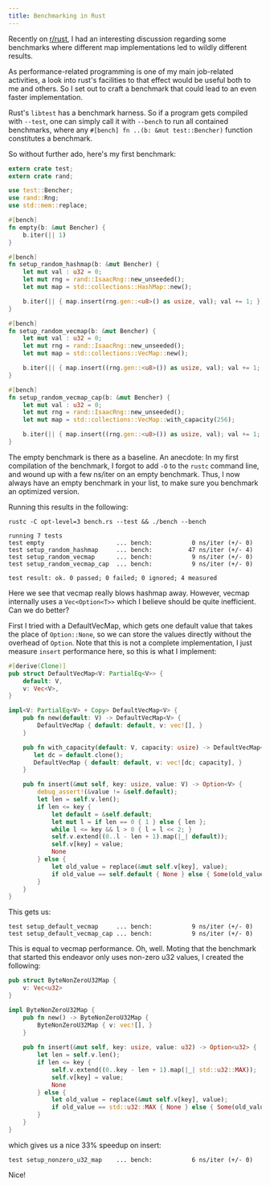 ```yaml
---
title: Benchmarking in Rust
---
```


Recently on [r/rust](https://www.reddit.com/r/rust), I had an interesting 
discussion regarding some benchmarks where different map implementations led to 
wildly different results. 

As performance-related programming is one of my main job-related activities, a
look into rust's facilities to that effect would be useful both to me and 
others. So I set out to craft a benchmark that could lead to an even faster
implementation.

Rust's `libtest` has a benchmark harness. So if a program gets compiled with
`--test`, one can simply call it with `--bench` to run all contained 
benchmarks, where any `#[bench] fn ..(b: &mut test::Bencher)` function 
constitutes a benchmark.

So without further ado, here's my first benchmark:

```rust
extern crate test;
extern crate rand;

use test::Bencher;
use rand::Rng;
use std::mem::replace;

#[bench]
fn empty(b: &mut Bencher) {
    b.iter(|| 1)
}

#[bench]
fn setup_random_hashmap(b: &mut Bencher) {
    let mut val : u32 = 0;
    let mut rng = rand::IsaacRng::new_unseeded();
    let mut map = std::collections::HashMap::new();

    b.iter(|| { map.insert(rng.gen::<u8>() as usize, val); val += 1; })
}

#[bench]
fn setup_random_vecmap(b: &mut Bencher) {
    let mut val : u32 = 0;
    let mut rng = rand::IsaacRng::new_unseeded();
    let mut map = std::collections::VecMap::new();

    b.iter(|| { map.insert((rng.gen::<u8>()) as usize, val); val += 1; })
}

#[bench]
fn setup_random_vecmap_cap(b: &mut Bencher) {
    let mut val : u32 = 0;
    let mut rng = rand::IsaacRng::new_unseeded();
    let mut map = std::collections::VecMap::with_capacity(256);

    b.iter(|| { map.insert((rng.gen::<u8>()) as usize, val); val += 1; })
}
```

The empty benchmark is there as a baseline. An anecdote: In my first 
compilation of the benchmark, I forgot to add `-O` to the `rustc` command line, 
and wound up with a few ns/iter on an empty benchmark. Thus, I now always have 
an empty benchmark in your list, to make sure you benchmark an optimized 
version.

Running this results in the following:

```
rustc -C opt-level=3 bench.rs --test && ./bench --bench

running 7 tests
test empty                    ... bench:           0 ns/iter (+/- 0)
test setup_random_hashmap     ... bench:          47 ns/iter (+/- 4)
test setup_random_vecmap      ... bench:           9 ns/iter (+/- 0)
test setup_random_vecmap_cap  ... bench:           9 ns/iter (+/- 0)

test result: ok. 0 passed; 0 failed; 0 ignored; 4 measured

```

Here we see that vecmap really blows hashmap away. However, vecmap internally
uses a `Vec<Option<T>>` which I believe should be quite inefficient. Can we do
better?

First I tried with a DefaultVecMap, which gets one default value that takes the 
place of `Option::None`, so we can store the values directly without the 
overhead of `Option`. Note that this is not a complete implementation, I just
measure `insert` performance here, so this is what I implement:

```rust
#[derive(Clone)]
pub struct DefaultVecMap<V: PartialEq<V>> {
	default: V,
    v: Vec<V>,
}

impl<V: PartialEq<V> + Copy> DefaultVecMap<V> {
	pub fn new(default: V) -> DefaultVecMap<V> {
		DefaultVecMap { default: default, v: vec![], }
	}

	pub fn with_capacity(default: V, capacity: usize) -> DefaultVecMap<V> {
       let dc = default.clone();
       DefaultVecMap { default: default, v: vec![dc; capacity], }
    }

	pub fn insert(&mut self, key: usize, value: V) -> Option<V> {
		debug_assert!(&value != &self.default);
		let len = self.v.len();
		if len <= key {
			let default = &self.default;
			let mut l = if len == 0 { 1 } else { len };
			while l <= key && l > 0 { l = l << 2; }
			self.v.extend((0..l - len + 1).map(|_| default));
			self.v[key] = value;
			None
		} else {
			let old_value = replace(&mut self.v[key], value);
			if old_value == self.default { None } else { Some(old_value) }
		}
	}
}
```

This gets us:

```
test setup_default_vecmap     ... bench:           9 ns/iter (+/- 0)
test setup_default_vecmap_cap ... bench:           9 ns/iter (+/- 0)
```

This is equal to vecmap performance. Oh, well. Moting that the benchmark that 
started this endeavor only uses non-zero u32 values, I created the following:

```rust
pub struct ByteNonZeroU32Map {
	v: Vec<u32>
}

impl ByteNonZeroU32Map {
	pub fn new() -> ByteNonZeroU32Map {
		ByteNonZeroU32Map { v: vec![], }
	}
	
	pub fn insert(&mut self, key: usize, value: u32) -> Option<u32> {
		let len = self.v.len();
		if len <= key {
			self.v.extend((0..key - len + 1).map(|_| std::u32::MAX));
			self.v[key] = value;
			None
		} else {
			let old_value = replace(&mut self.v[key], value);
			if old_value == std::u32::MAX { None } else { Some(old_value) }
		}
	}
}
```

which gives us a nice 33% speedup on insert:

```
test setup_nonzero_u32_map    ... bench:           6 ns/iter (+/- 0)
```

Nice!
